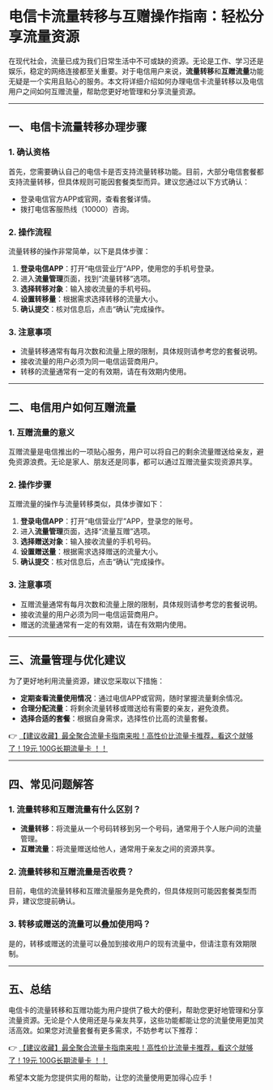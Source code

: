 # 电信卡流量转移与互赠操作指南：轻松分享流量资源

在现代社会，流量已成为我们日常生活中不可或缺的资源。无论是工作、学习还是娱乐，稳定的网络连接都至关重要。对于电信用户来说，**流量转移**和**互赠流量**功能无疑是一个实用且贴心的服务。本文将详细介绍如何办理电信卡流量转移以及电信用户之间如何互赠流量，帮助您更好地管理和分享流量资源。

---

## 一、电信卡流量转移办理步骤

### 1. 确认资格
首先，您需要确认自己的电信卡是否支持流量转移功能。目前，大部分电信套餐都支持流量转移，但具体规则可能因套餐类型而异。建议您通过以下方式确认：
- 登录电信官方APP或官网，查看套餐详情。
- 拨打电信客服热线（10000）咨询。

### 2. 操作流程
流量转移的操作非常简单，以下是具体步骤：
1. **登录电信APP**：打开“电信营业厅”APP，使用您的手机号登录。
2. 进入**流量管理**页面，找到“流量转移”选项。
3. **选择转移对象**：输入接收流量的手机号码。
4. **设置转移量**：根据需求选择转移的流量大小。
5. **确认提交**：核对信息后，点击“确认”完成操作。

### 3. 注意事项
- 流量转移通常有每月次数和流量上限的限制，具体规则请参考您的套餐说明。
- 接收流量的用户必须为同一电信运营商用户。
- 转移的流量通常有一定的有效期，请在有效期内使用。

---

## 二、电信用户如何互赠流量

### 1. 互赠流量的意义
互赠流量是电信推出的一项贴心服务，用户可以将自己的剩余流量赠送给亲友，避免资源浪费。无论是家人、朋友还是同事，都可以通过互赠流量实现资源共享。

### 2. 操作步骤
互赠流量的操作与流量转移类似，具体步骤如下：
1. **登录电信APP**：打开“电信营业厅”APP，登录您的账号。
2. 进入**流量管理**页面，选择“流量互赠”选项。
3. **选择赠送对象**：输入接收流量的手机号码。
4. **设置赠送量**：根据需求选择赠送的流量大小。
5. **确认提交**：核对信息后，点击“确认”完成操作。

### 3. 注意事项
- 互赠流量通常有每月次数和流量上限的限制，具体规则请参考您的套餐说明。
- 接收流量的用户必须为同一电信运营商用户。
- 赠送的流量通常有一定的有效期，请在有效期内使用。

---

## 三、流量管理与优化建议

为了更好地利用流量资源，建议您采取以下措施：
- **定期查看流量使用情况**：通过电信APP或官网，随时掌握流量剩余情况。
- **合理分配流量**：将剩余流量转移或赠送给有需要的亲友，避免浪费。
- **选择合适的套餐**：根据自身需求，选择性价比高的流量套餐。

👉 [【建议收藏】最全聚合流量卡指南来啦！高性价比流量卡推荐，看这个就够了！19元 100G长期流量卡 ！！](https://bit.ly/Liuliangka)

---

## 四、常见问题解答

### 1. 流量转移和互赠流量有什么区别？
- **流量转移**：将流量从一个号码转移到另一个号码，通常用于个人账户间的流量管理。
- **互赠流量**：将流量赠送给他人，通常用于亲友之间的资源共享。

### 2. 流量转移和互赠流量是否收费？
目前，电信的流量转移和互赠流量服务是免费的，但具体规则可能因套餐类型而异，建议您提前确认。

### 3. 转移或赠送的流量可以叠加使用吗？
是的，转移或赠送的流量可以叠加到接收用户的现有流量中，但请注意有效期限制。

---

## 五、总结

电信卡的流量转移和互赠功能为用户提供了极大的便利，帮助您更好地管理和分享流量资源。无论是个人使用还是与亲友共享，这些功能都能让您的流量使用更加灵活高效。如果您对流量套餐有更多需求，不妨参考以下推荐：

👉 [【建议收藏】最全聚合流量卡指南来啦！高性价比流量卡推荐，看这个就够了！19元 100G长期流量卡 ！！](https://bit.ly/Liuliangka)

希望本文能为您提供实用的帮助，让您的流量使用更加得心应手！